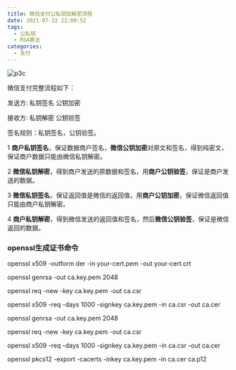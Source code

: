 ```yaml
---
title: 微信支付公私钥加解密流程
date: 2021-07-22 22:09:52
tags:
  - 公私钥
  - RSA算法
categories:
  - 支付
---
```


![p3c](/images/wechat-pay.png)

微信支付完整流程如下：

发送方: 私钥签名 公钥加密

接收方: 私钥解密 公钥验签

签名规则：私钥签名，公钥验签。

1 **商户私钥签名**，保证数据商户签名，**微信公钥加密**对原文和签名，得到纯密文，保证商户数据只能由微信私钥解密。

2 **微信私钥解密**，得到商户发送的原数据和签名，用**商户公钥验签**，保证是商户发送的数据。

3 **微信私钥签名**，保证返回值是微信的返回值，用**商户公钥加密**，保证微信返回值只能由商户私钥解密。

4 **商户私钥解密**，得到微信发送的返回值和签名，然后**微信公钥验签**，保证是微信返回的数据。



### openssl生成证书命令

openssl x509 -outform der -in your-cert.pem -out your-cert.crt

openssl genrsa -out ca.key.pem 2048

openssl req -new -key ca.key.pem -out ca.csr

openssl x509 -req -days 1000 -signkey ca.key.pem -in ca.csr -out ca.cer



openssl genrsa -out ca.key.pem 2048

openssl req -new -key ca.key.pem -out ca.csr

openssl x509 -req -days 1000 -signkey ca.key.pem -in ca.csr -out ca.cer

openssl pkcs12  -export -cacerts -inkey ca.key.pem -in ca.cer ca.p12

